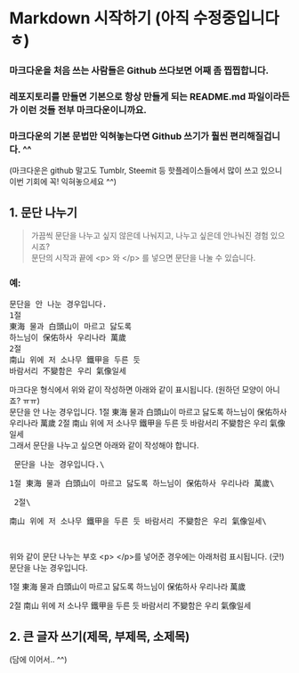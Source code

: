 # Markdown 시작하기 (아직 수정중입니다 ㅎ)

### 마크다운을 처음 쓰는 사람들은 Github 쓰다보면 어째 좀 찝찝합니다.

### 레포지토리를 만들면 기본으로 항상 만들게 되는 README.md 파일이라든가 이런 것들 전부 마크다운이니까요.

### 마크다운의 기본 문법만 익혀놓는다면 Github 쓰기가 훨씬 편리해질겁니다. ^^
(마크다운은 github 말고도 Tumblr, Steemit 등 핫플레이스들에서 많이 쓰고 있으니 이번 기회에 꼭! 익혀놓으세요 ^^)

## 1. 문단 나누기
> 가끔씩 문단을 나누고 싶지 않은데 나눠지고, 나누고 싶은데 안나눠진 경험 있으시죠? <br>
> 문단의 시작과 끝에 \<p> 와 \</p> 를 넣으면 문단을 나눌 수 있습니다. <br>
### 예: <br>
<pre>문단을 안 나눈 경우입니다. 
1절
東海 물과 白頭山이 마르고 닳도록
하느님이 保佑하사 우리나라 萬歲
2절
南山 위에 저 소나무 鐵甲을 두른 듯
바람서리 不變함은 우리 氣像일세 </pre>
마크다운 형식에서 위와 같이 작성하면 아래와 같이 표시됩니다. (원하던 모양이 아니죠? ㅠㅠ) <br>
문단을 안 나눈 경우입니다. 
1절
東海 물과 白頭山이 마르고 닳도록
하느님이 保佑하사 우리나라 萬歲
2절
南山 위에 저 소나무 鐵甲을 두른 듯
바람서리 不變함은 우리 氣像일세 <br>
그래서 문단을 나누고 싶으면 아래와 같이 작성해야 합니다. 
<pre> 문단을 나눈 경우입니다.\<p>1절 東海 물과 白頭山이 마르고 닳도록 하느님이 保佑하사 우리나라 萬歲\</p> 2절\<p>南山 위에 저 소나무 鐵甲을 두른 듯 바람서리 不變함은 우리 氣像일세\</p>  </pre>
위와 같이 문단 나누는 부호 \<p> \</p>를 넣어준 경우에는 아래처럼 표시됩니다. (굿!) <br>
문단을 나눈 경우입니다. <p> 1절 東海 물과 白頭山이 마르고 닳도록 하느님이 保佑하사 우리나라 萬歲</p>
<p> 2절 南山 위에 저 소나무 鐵甲을 두른 듯 바람서리 不變함은 우리 氣像일세 </p> 

## 2. 큰 글자 쓰기(제목, 부제목, 소제목)
>

(담에 이어서.. ^^)
